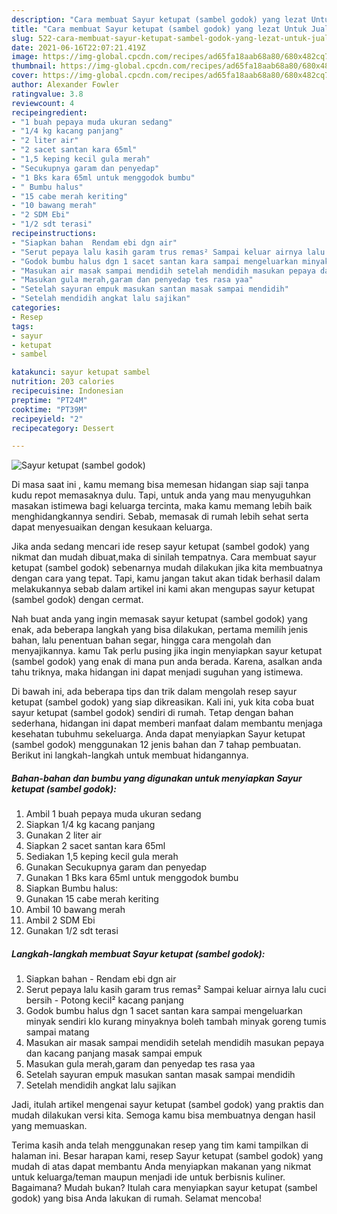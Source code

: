 ```yaml
---
description: "Cara membuat Sayur ketupat (sambel godok) yang lezat Untuk Jualan"
title: "Cara membuat Sayur ketupat (sambel godok) yang lezat Untuk Jualan"
slug: 522-cara-membuat-sayur-ketupat-sambel-godok-yang-lezat-untuk-jualan
date: 2021-06-16T22:07:21.419Z
image: https://img-global.cpcdn.com/recipes/ad65fa18aab68a80/680x482cq70/sayur-ketupat-sambel-godok-foto-resep-utama.jpg
thumbnail: https://img-global.cpcdn.com/recipes/ad65fa18aab68a80/680x482cq70/sayur-ketupat-sambel-godok-foto-resep-utama.jpg
cover: https://img-global.cpcdn.com/recipes/ad65fa18aab68a80/680x482cq70/sayur-ketupat-sambel-godok-foto-resep-utama.jpg
author: Alexander Fowler
ratingvalue: 3.8
reviewcount: 4
recipeingredient:
- "1 buah pepaya muda ukuran sedang"
- "1/4 kg kacang panjang"
- "2 liter air"
- "2 sacet santan kara 65ml"
- "1,5 keping kecil gula merah"
- "Secukupnya garam dan penyedap"
- "1 Bks kara 65ml untuk menggodok bumbu"
- " Bumbu halus"
- "15 cabe merah keriting"
- "10 bawang merah"
- "2 SDM Ebi"
- "1/2 sdt terasi"
recipeinstructions:
- "Siapkan bahan  Rendam ebi dgn air"
- "Serut pepaya lalu kasih garam trus remas² Sampai keluar airnya lalu cuci bersih Potong kecil² kacang panjang"
- "Godok bumbu halus dgn 1 sacet santan kara sampai mengeluarkan minyak sendiri klo kurang minyaknya boleh tambah minyak goreng tumis sampai matang"
- "Masukan air masak sampai mendidih setelah mendidih masukan pepaya dan kacang panjang masak sampai empuk"
- "Masukan gula merah,garam dan penyedap tes rasa yaa"
- "Setelah sayuran empuk masukan santan masak sampai mendidih"
- "Setelah mendidih angkat lalu sajikan"
categories:
- Resep
tags:
- sayur
- ketupat
- sambel

katakunci: sayur ketupat sambel 
nutrition: 203 calories
recipecuisine: Indonesian
preptime: "PT24M"
cooktime: "PT39M"
recipeyield: "2"
recipecategory: Dessert

---
```



![Sayur ketupat (sambel godok)](https://img-global.cpcdn.com/recipes/ad65fa18aab68a80/680x482cq70/sayur-ketupat-sambel-godok-foto-resep-utama.jpg)

Di masa  saat ini , kamu memang bisa memesan hidangan siap saji tanpa kudu repot memasaknya dulu. Tapi, untuk anda yang mau menyuguhkan masakan istimewa bagi keluarga tercinta, maka kamu memang lebih baik menghidangkannya sendiri. Sebab, memasak di rumah lebih sehat serta dapat menyesuaikan dengan kesukaan keluarga.

Jika anda sedang mencari ide resep sayur ketupat (sambel godok) yang nikmat dan mudah dibuat,maka di sinilah tempatnya. Cara membuat sayur ketupat (sambel godok)  sebenarnya mudah dilakukan jika kita membuatnya dengan cara yang tepat. Tapi, kamu jangan takut akan tidak berhasil dalam melakukannya 
sebab dalam artikel ini kami akan mengupas sayur ketupat (sambel godok) dengan cermat.  



Nah buat anda yang ingin memasak sayur ketupat (sambel godok) yang enak, ada beberapa langkah yang bisa dilakukan, pertama memilih jenis bahan, lalu penentuan bahan segar, hingga cara mengolah dan menyajikannya. kamu Tak perlu pusing jika ingin menyiapkan sayur ketupat (sambel godok) yang enak di mana pun anda berada. Karena, asalkan anda  tahu triknya, maka hidangan ini dapat menjadi suguhan yang istimewa.

Di bawah ini, ada beberapa tips dan trik dalam mengolah resep sayur ketupat (sambel godok) yang siap dikreasikan. Kali ini, yuk kita coba buat sayur ketupat (sambel godok) sendiri di rumah. Tetap dengan bahan sederhana, hidangan ini dapat memberi manfaat dalam membantu menjaga kesehatan tubuhmu sekeluarga. Anda dapat menyiapkan Sayur ketupat (sambel godok) menggunakan 12 jenis bahan dan 7 tahap pembuatan. Berikut ini langkah-langkah untuk membuat hidangannya.

<!--inarticleads1-->

##### Bahan-bahan dan bumbu yang digunakan untuk menyiapkan Sayur ketupat (sambel godok):

1. Ambil 1 buah pepaya muda ukuran sedang
1. Siapkan 1/4 kg kacang panjang
1. Gunakan 2 liter air
1. Siapkan 2 sacet santan kara 65ml
1. Sediakan 1,5 keping kecil gula merah
1. Gunakan Secukupnya garam dan penyedap
1. Gunakan 1 Bks kara 65ml untuk menggodok bumbu
1. Siapkan  Bumbu halus:
1. Gunakan 15 cabe merah keriting
1. Ambil 10 bawang merah
1. Ambil 2 SDM Ebi
1. Gunakan 1/2 sdt terasi




<!--inarticleads2-->

##### Langkah-langkah membuat Sayur ketupat (sambel godok):

1. Siapkan bahan  - Rendam ebi dgn air
1. Serut pepaya lalu kasih garam trus remas² Sampai keluar airnya lalu cuci bersih - Potong kecil² kacang panjang
1. Godok bumbu halus dgn 1 sacet santan kara sampai mengeluarkan minyak sendiri klo kurang minyaknya boleh tambah minyak goreng tumis sampai matang
1. Masukan air masak sampai mendidih setelah mendidih masukan pepaya dan kacang panjang masak sampai empuk
1. Masukan gula merah,garam dan penyedap tes rasa yaa
1. Setelah sayuran empuk masukan santan masak sampai mendidih
1. Setelah mendidih angkat lalu sajikan




Jadi, itulah artikel mengenai  sayur ketupat (sambel godok)  yang praktis dan mudah dilakukan versi kita. Semoga kamu bisa membuatnya dengan hasil yang memuaskan. 

Terima kasih anda telah menggunakan resep yang tim kami tampilkan di halaman ini. Besar harapan kami, resep  Sayur ketupat (sambel godok) yang mudah di atas dapat membantu Anda menyiapkan makanan yang nikmat untuk keluarga/teman maupun menjadi ide untuk berbisnis kuliner. Bagaimana? Mudah bukan? Itulah cara menyiapkan sayur ketupat (sambel godok) yang bisa Anda lakukan di rumah. Selamat mencoba!

